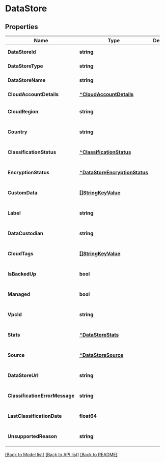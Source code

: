 # DataStore

## Properties
Name | Type | Description | Notes
------------ | ------------- | ------------- | -------------
**DataStoreId** | **string** |  | [default to null]
**DataStoreType** | **string** |  | [default to null]
**DataStoreName** | **string** |  | [default to null]
**CloudAccountDetails** | [***CloudAccountDetails**](CloudAccountDetails.md) |  | [default to null]
**CloudRegion** | **string** |  | [optional] [default to null]
**Country** | **string** |  | [optional] [default to null]
**ClassificationStatus** | [***ClassificationStatus**](ClassificationStatus.md) |  | [optional] [default to null]
**EncryptionStatus** | [***DataStoreEncryptionStatus**](DataStoreEncryptionStatus.md) |  | [optional] [default to null]
**CustomData** | [**[]StringKeyValue**](StringKeyValue.md) |  | [optional] [default to null]
**Label** | **string** |  | [optional] [default to null]
**DataCustodian** | **string** |  | [optional] [default to null]
**CloudTags** | [**[]StringKeyValue**](StringKeyValue.md) |  | [optional] [default to null]
**IsBackedUp** | **bool** |  | [optional] [default to null]
**Managed** | **bool** |  | [optional] [default to null]
**VpcId** | **string** |  | [optional] [default to null]
**Stats** | [***DataStoreStats**](DataStoreStats.md) |  | [optional] [default to null]
**Source** | [***DataStoreSource**](DataStoreSource.md) |  | [optional] [default to null]
**DataStoreUrl** | **string** |  | [optional] [default to null]
**ClassificationErrorMessage** | **string** |  | [optional] [default to null]
**LastClassificationDate** | **float64** |  | [optional] [default to null]
**UnsupportedReason** | **string** |  | [optional] [default to null]

[[Back to Model list]](../README.md#documentation-for-models) [[Back to API list]](../README.md#documentation-for-api-endpoints) [[Back to README]](../README.md)

